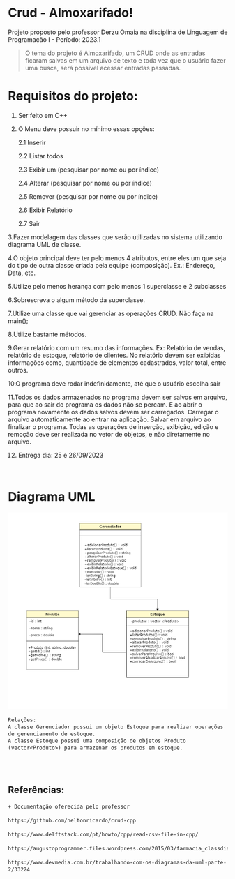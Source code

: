 # Crud - Almoxarifado!

Projeto proposto pelo professor Derzu Omaia na disciplina de Linguagem de Programação I - Período: 2023.1

> O tema do projeto é Almoxarifado, um CRUD onde as entradas ficaram salvas em um arquivo de texto e toda vez que o usuário fazer uma busca, será possível acessar entradas passadas.


# Requisitos do projeto:

1. Ser feito em C++

2. O Menu deve possuir no mínimo essas opções:

	2.1 Inserir

	2.2 Listar todos

	2.3 Exibir um (pesquisar por nome ou por índice)

	2.4 Alterar (pesquisar por nome ou por índice)

	2.5 Remover (pesquisar por nome ou por índice)

	2.6 Exibir Relatório

	2.7 Sair

3.Fazer modelagem das classes que serão utilizadas no sistema utilizando diagrama UML de classe.

4.O objeto principal deve ter pelo menos 4 atributos, entre eles um que seja do tipo de outra classe criada pela equipe (composição). Ex.: Endereço, Data, etc.

5.Utilize pelo menos herança com pelo menos 1 superclasse e 2 subclasses

6.Sobrescreva o algum método da superclasse.

7.Utilize uma classe que vai gerenciar as operações CRUD. Não faça na main();  

8.Utilize bastante métodos.

9.Gerar relatório com um resumo das informações. Ex: Relatório de vendas, relatório de estoque, relatório de clientes. No relatório devem ser exibidas informações como, quantidade de elementos cadastrados, valor total, entre outros.

10.O programa deve rodar indefinidamente, até que o usuário escolha sair

11.Todos os dados armazenados no programa devem ser salvos em arquivo, para que ao sair do programa os dados não se percam. E ao abrir o programa novamente os dados salvos devem ser carregados.
Carregar o arquivo automaticamente ao entrar na aplicação. Salvar em arquivo ao finalizar o programa. Todas as operações de inserção, exibição, edição e remoção deve ser realizada no vetor de objetos, e não diretamente no arquivo.  

12. Entrega dia: 25 e 26/09/2023

<br/>

# Diagrama UML

  ![Imagem](https://github.com/GabriellyMarques02/CRUD_LP1_ALMOXARIFADO/blob/main/cruddiagrama.drawio.png)

	Relações:
	A classe Gerenciador possui um objeto Estoque para realizar operações de gerenciamento de estoque.
	A classe Estoque possui uma composição de objetos Produto (vector<Produto>) para armazenar os produtos em estoque.

<br/>
<br/>

## Referências: 

  	+ Documentação oferecida pelo professor

	https://github.com/heltonricardo/crud-cpp

	https://www.delftstack.com/pt/howto/cpp/read-csv-file-in-cpp/

	https://augustoprogrammer.files.wordpress.com/2015/03/farmacia_classdiagram.jpg

	https://www.devmedia.com.br/trabalhando-com-os-diagramas-da-uml-parte-2/33224
